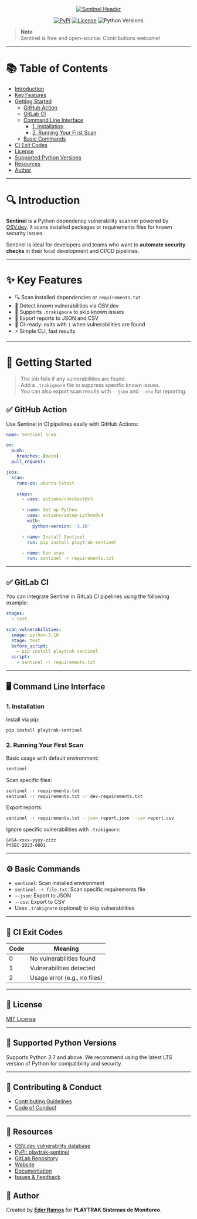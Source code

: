 <p align="center">
  <a href="https://osv.dev">
    <img src="https://git.playtrak.com.mx/public-content/PLAYTRAK.Sentinel/-/raw/master/docs/assets/header-playtrak-sentinel.png" alt="Sentinel Header" />
  </a>
</p>

<p align="center">
  <a href="https://pypi.org/project/playtrak-sentinel/"><img alt="PyPI" src="https://img.shields.io/pypi/v/sentinel"></a>
  <a href="https://git.playtrak.com.mx/public-content/PLAYTRAK.Sentinel"><img alt="License" src="https://img.shields.io/badge/license-MIT-blue"></a>
  <img alt="Python Versions" src="https://img.shields.io/pypi/pyversions/playtrak-sentinel">
</p>

> **Note**  
> Sentinel is free and open-source. Contributions welcome!

---

# 📚 Table of Contents

- [Introduction](#introduction)
- [Key Features](#key-features)
- [Getting Started](#getting-started)
  - [GitHub Action](#github-action)
  - [GitLab CI](#gitlab-ci)
  - [Command Line Interface](#command-line-interface)
    - [1. Installation](#1-installation)
    - [2. Running Your First Scan](#2-running-your-first-scan)
  - [Basic Commands](#basic-commands)
- [CI Exit Codes](#ci-exit-codes)
- [License](#license)
- [Supported Python Versions](#supported-python-versions)
- [Resources](#resources)
- [Author](#author)

---

# 🔍 Introduction

**Sentinel** is a Python dependency vulnerability scanner powered by [OSV.dev](https://osv.dev).  It scans installed packages or requirements files for known security issues.

Sentinel is ideal for developers and teams who want to **automate security checks** in their local development and CI/CD pipelines.

---

# ✨ Key Features

- 🔍 Scan installed dependencies or `requirements.txt`
- 🚫 Detect known vulnerabilities via OSV.dev
- 🧾 Supports `.trakignore` to skip known issues
- 📄 Export reports to JSON and CSV
- 🚨 CI-ready: exits with `1` when vulnerabilities are found
- ⚡ Simple CLI, fast results

---

# 🚀 Getting Started

> The job fails if any vulnerabilities are found.  
> Add a `.trakignore` file to suppress specific known issues.  
> You can also export scan results with `--json` and `--csv` for reporting.

## ✅ GitHub Action

Use Sentinel in CI pipelines easily with GitHub Actions:

```yaml
name: Sentinel Scan

on:
  push:
    branches: [main]
  pull_request:

jobs:
  scan:
    runs-on: ubuntu-latest

    steps:
      - uses: actions/checkout@v3

      - name: Set up Python
        uses: actions/setup-python@v4
        with:
          python-version: '3.10'

      - name: Install Sentinel
        run: pip install playtrak-sentinel

      - name: Run scan
        run: sentinel -r requirements.txt
```

---

## ✅ GitLab CI

You can integrate Sentinel in GitLab CI pipelines using the following example:

```yaml
stages:
  - test

scan_vulnerabilities:
  image: python:3.10
  stage: test
  before_script:
    - pip install playtrak-sentinel
  script:
    - sentinel -r requirements.txt
```

---

## 🖥️ Command Line Interface

### 1. Installation

Install via pip:

```bash
pip install playtrak-sentinel
```

### 2. Running Your First Scan

Basic usage with default environment:

```bash
sentinel
```

Scan specific files:

```bash
sentinel -r requirements.txt
sentinel -r requirements.txt -r dev-requirements.txt
```

Export reports:

```bash
sentinel -r requirements.txt --json report.json --csv report.csv
```

Ignore specific vulnerabilities with `.trakignore`:

```text
GHSA-xxxx-yyyy-zzzz
PYSEC-2023-0001
```

---

## ⚙️ Basic Commands

- `sentinel`: Scan installed environment  
- `sentinel -r file.txt`: Scan specific requirements file  
- `--json`: Export to JSON  
- `--csv`: Export to CSV  
- Uses `.trakignore` (optional) to skip vulnerabilities  

---

## 🚦 CI Exit Codes

| Code | Meaning                        |
|------|--------------------------------|
| 0    | No vulnerabilities found       |
| 1    | Vulnerabilities detected       |
| 2    | Usage error (e.g., no files)   |

---

## 📜 License

[MIT License](https://git.playtrak.com.mx/public-content/PLAYTRAK.Sentinel/-/blob/master/LICENSE)

---

## 🐍 Supported Python Versions

Supports Python 3.7 and above. We recommend using the latest LTS version of Python for compatibility and security.

---

## 🤝 Contributing & Conduct

- [Contributing Guidelines](https://git.playtrak.com.mx/public-content/PLAYTRAK.Sentinel/-/blob/master/CONTRIBUTING.md)
- [Code of Conduct](https://git.playtrak.com.mx/public-content/PLAYTRAK.Sentinel/-/blob/master/CoC.md)

---

## 🔗 Resources

- [OSV.dev vulnerability database](https://osv.dev)
- [PyPI: playtrak-sentinel](https://pypi.org/project/playtrak-sentinel/)
- [GitLab Repository](https://git.playtrak.com.mx/public-content/PLAYTRAK.Sentinel)
- [Website](https://playtrak.com/)
- [Documentation](https://git.playtrak.com.mx/public-content/PLAYTRAK.Sentinel)
- [Issues & Feedback](https://git.playtrak.com.mx/public-content/PLAYTRAK.Sentinel/-/issues)

## 👤 Author

Created by **[Eder Ramos](https://gitlab.com/eder2597)** for **PLAYTRAK Sistemas de Monitoreo**.
